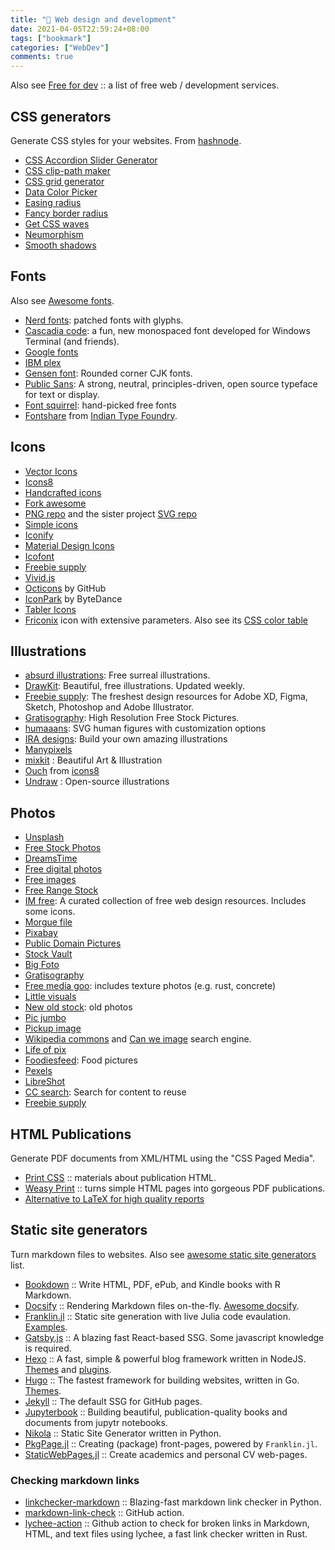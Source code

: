 ```yaml
---
title: "🔖 Web design and development"
date: 2021-04-05T22:59:24+08:00
tags: ["bookmark"]
categories: ["WebDev"]
comments: true
---
```


Also see [Free for dev](https://free-for.dev/) :: a list of free web / development services.

<!--more-->

## CSS generators

Generate CSS styles for your websites. From [hashnode](https://denic.hashnode.dev/css-generators).

- [CSS Accordion Slider Generator](https://accordionslider.com/)
- [CSS clip-path maker](https://bennettfeely.com/clippy/)
- [CSS grid generator](https://cssgrid-generator.netlify.app/)
- [Data Color Picker](https://learnui.design/tools/data-color-picker.html)
- [Easing radius](https://larsenwork.com/easing-gradients)
- [Fancy border radius](https://9elements.github.io/fancy-border-radius/)
- [Get CSS waves](https://getwaves.io/)
- [Neumorphism](https://neumorphism.io/)
- [Smooth shadows](https://shadows.brumm.af/)

## Fonts

Also see [Awesome fonts](https://github.com/brabadu/awesome-fonts).

- [Nerd fonts](https://www.nerdfonts.com/): patched fonts with glyphs.
- [Cascadia code](https://github.com/microsoft/cascadia-code): a fun, new monospaced font developed for Windows Terminal (and friends).
- [Google fonts](https://fonts.google.com/)
- [IBM plex](https://github.com/IBM/plex)
- [Gensen font](https://github.com/ButTaiwan/gensen-font): Rounded corner CJK fonts.
- [Public Sans](https://github.com/uswds/public-sans): A strong, neutral, principles-driven, open source typeface for text or display.
- [Font squirrel](https://www.fontsquirrel.com/): hand-picked free fonts
- [Fontshare](https://www.fontshare.com/) from [Indian Type Foundry](https://www.indiantypefoundry.com/).

## Icons

- [Vector Icons](https://iconscout.com/unicons)
- [Icons8](https://icons8.com/)
- [Handcrafted icons](https://www.zwicon.com/)
- [Fork awesome](https://forkaweso.me/Fork-Awesome/)
- [PNG repo](https://www.pngrepo.com/) and the sister project [SVG repo](https://www.svgrepo.com/)
- [Simple icons](https://simpleicons.org/)
- [Iconify](https://iconify.design/)
- [Material Design Icons](https://materialdesignicons.com/)
- [Icofont](https://icofont.com/)
- [Freebie supply](https://freebiesupply.com/)
- [Vivid.js](https://webkul.github.io/vivid/)
- [Octicons](https://primer.style/octicons/) by GitHub
- [IconPark](https://iconpark.bytedance.com/official) by ByteDance
- [Tabler Icons](https://github.com/tabler/tabler-icons)
- [Friconix](https://friconix.com/) icon with extensive parameters. Also see its [CSS color table](https://lucidar.me/en/web-dev/css-color-list/)

## Illustrations

- [absurd illustrations](https://absurd.design/): Free surreal illustrations.
- [DrawKit](https://www.drawkit.io/): Beautiful, free illustrations. Updated weekly.
- [Freebie supply](https://freebiesupply.com/): The freshest design resources for Adobe XD, Figma, Sketch, Photoshop and Adobe Illustrator.
- [Gratisography](https://gratisography.com/): High Resolution Free Stock Pictures.
- [humaaans](https://www.humaaans.com/): SVG human figures with customization options
- [IRA designs](https://iradesign.io/): Build your own amazing illustrations
- [Manypixels](https://www.manypixels.co/gallery/)
- [mixkit](https://mixkit.co/) : Beautiful Art & Illustration
- [Ouch](https://icons8.com/illustrations) from [icons8](https://icons8.com/)
- [Undraw](https://undraw.co/) : Open-source illustrations

## Photos

- [Unsplash](https://unsplash.com/)
- [Free Stock Photos](https://picjumbo.com/)
- [DreamsTime](https://www.dreamstime.com/)
- [Free digital photos](http://www.freedigitalphotos.net/)
- [Free images](http://www.freeimages.com/)
- [Free Range Stock](https://freerangestock.com/)
- [IM free](http://imcreator.com/free): A curated collection of free web design resources. Includes some icons.
- [Morgue file](https://morguefile.com/)
- [Pixabay](https://pixabay.com/)
- [Public Domain Pictures](https://www.publicdomainpictures.net/en/)
- [Stock Vault](https://www.stockvault.net/)
- [Big Foto](https://bigfoto.com/)
- [Gratisography](https://gratisography.com/)
- [Free media goo](https://www.freemediagoo.com/): includes texture photos (e.g. rust, concrete)
- [Little visuals](https://littlevisuals.co/)
- [New old stock](https://nos.twnsnd.co/): old photos
- [Pic jumbo](https://picjumbo.com/)
- [Pickup image](https://pickupimage.com/)
- [Wikipedia commons](https://commons.wikimedia.org/wiki/Main_Page) and [Can we image](https://canweimage.com/) search engine.
- [Life of pix](https://www.lifeofpix.com/)
- [Foodiesfeed](http://foodiesfeed.com/): Food pictures
- [Pexels](https://www.pexels.com/)
- [LibreShot](https://libreshot.com/)
- [CC search](https://search.creativecommons.org/): Search for content to reuse
- [Freebie supply](https://freebiesupply.com/)

## HTML Publications

Generate PDF documents from XML/HTML using the "CSS Paged Media".

- [Print CSS](https://print-css.rocks/) :: materials about publication HTML.
- [Weasy Print](https://courtbouillon.org/weasyprint) :: turns simple HTML pages into gorgeous PDF publications.
- [Alternative to LaTeX for high quality reports](https://speakerdeck.com/rlesur/alternative-to-latex-for-high-quality-reports-with-rmarkdown)

## Static site generators

Turn markdown files to websites. Also see [awesome static site generators](https://github.com/myles/awesome-static-generators) list.

- [Bookdown](https://bookdown.org) :: Write HTML, PDF, ePub, and Kindle books with R Markdown.
- [Docsify](https://docsify.js.org/) :: Rendering Markdown files on-the-fly. [Awesome docsify](https://docsify.js.org/#/awesome).
- [Franklin.jl](https://github.com/tlienart/Franklin.jl) :: Static site generation with live Julia code evaulation. [Examples](https://github.com/tlienart/Franklin.jl#docs).
- [Gatsby.js](https://www.gatsbyjs.com) :: A blazing fast React-based SSG. Some javascript knowledge is required.
- [Hexo](https://hexo.io) :: A fast, simple & powerful blog framework written in NodeJS. [Themes](https://hexo.io/themes/) and [plugins](https://hexo.io/plugins/).
- [Hugo](https://gohugo.io/) :: The fastest framework for building websites, written in Go. [Themes](https://themes.gohugo.io/).
- [Jekyll](https://jekyllrb.com/) :: The default SSG for GitHub pages.
- [Jupyterbook](https://jupyterbook.org/intro.html) :: Building beautiful, publication-quality books and documents from jupytr notebooks.
- [Nikola](https://getnikola.com/) :: Static Site Generator written in Python.
- [PkgPage.jl](https://tlienart.github.io/PkgPage.jl/) :: Creating (package) front-pages, powered by `Franklin.jl`.
- [StaticWebPages.jl](https://github.com/Azzaare/StaticWebPages.jl) :: Create academics and personal CV web-pages.

### Checking markdown links

- [linkchecker-markdown](https://github.com/scivision/linkchecker-markdown) :: Blazing-fast markdown link checker in Python.
- [markdown-link-check](https://github.com/marketplace/actions/markdown-link-check) :: GitHub action.
- [lychee-action](https://github.com/lycheeverse/lychee-action) :: Github action to check for broken links in Markdown, HTML, and text files using lychee, a fast link checker written in Rust.
